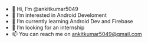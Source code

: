 - 👋 Hi, I’m @ankitkumar5049
- 👀 I’m interested in Android Develoment
- 🌱 I’m currently learning Android Dev and Firebase
- 💞️ I’m looking for an internship
- 📫 You can reach me on ankitkumar5049@gmail.com

<!---
ankitkumar5049/ankitkumar5049 is a ✨ special ✨ repository because its `README.md` (this file) appears on your GitHub profile.
You can click the Preview link to take a look at your changes.
--->

